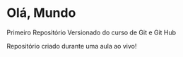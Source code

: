 # Olá, Mundo
 Primeiro Repositório Versionado do curso de Git e Git Hub

 Repositório criado durante uma aula ao vivo!
